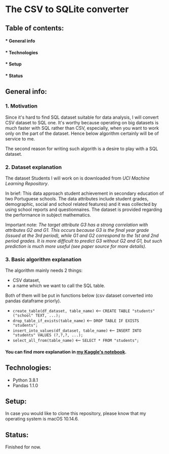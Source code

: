 # The CSV to SQLite converter

## Table of contents:
#### * General info
#### * Technologies 
#### * Setup
#### * Status

## **General info**:

### 1. Motivation
Since it's hard to find SQL dataset suitable for data analysis, I will convert CSV dataset to SQL one. It's worthy because operating on big datasets is much faster with SQL rather than CSV, especially, when you want to work only on the part of the dataset. Hence below algorithm certainly will be of service to me.

The second reason for writing such algorith is a desire to play with a SQL dataset.

### 2. Dataset explanation
The dataset Students I will work on is downloaded from *UCI Machine Learning Repository*.

In brief: This data approach student achievement in secondary education of two Portuguese schools. The data attributes include student grades, demographic, social and school related features) and it was collected by using school reports and questionnaires. The dataset is provided regarding the performance in subject mathematics.

Important note: 
*The target attribute G3 has a strong correlation with attributes G2 and G1. This occurs because G3 is the final year grade (issued at the 3rd period), while G1 and G2 correspond to the 1st and 2nd period grades. It is more difficult to predict G3 without G2 and G1, but such prediction is much more useful (see paper source for more details).*

### 3. Basic algorithm explanation
The algorithm mainly needs 2 things:

* CSV dataset,
* a name which we want to call the SQL table.

Both of them will be put in functions below (csv dataset converted into pandas dataframe priorly).

* ```create_table(df_dataset, table_name)``` <-- ```CREATE TABLE "students" ("school" TEXT, ...);```
* ```drop_table_if_exists(table_name)``` <-- ```DROP TABLE IF EXISTS "students";```
* ```insert_into_values(df_dataset, table_name)``` <-- ```INSERT INTO "students" VALUES (?,?,?, ...);```
* ```select_all_from(table_name)``` <-- ```SELECT * FROM "students";```

#### You can find more explanation in [my Kaggle's notebook](https://www.kaggle.com/paulinakas/convert-csv-to-sql). 


## **Technologies**:
* Python 3.8.1
* Pandas 1.1.0

## **Setup**:

In case you would like to clone this repository, please know that my operating system is macOS 10.14.6. 

## **Status**:
Finished for now.
